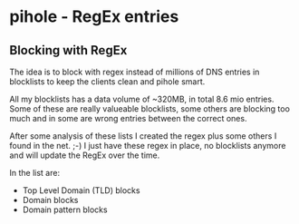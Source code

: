 # pihole - RegEx entries
## Blocking with RegEx
The idea is to block with regex instead of millions of DNS entries in blocklists to keep the clients clean and pihole smart.

All my blocklists has a data volume of ~320MB, in total 8.6 mio entries. Some of these are really valueable blocklists,
some others are blocking too much and in some are wrong entries between the correct ones.

After some analysis of these lists I created the regex plus some others I found in the net.  ;-)
I just have these regex in place, no blocklists anymore and will update the RegEx over the time.

In the list are:
- Top Level Domain (TLD) blocks
- Domain blocks
- Domain pattern blocks
